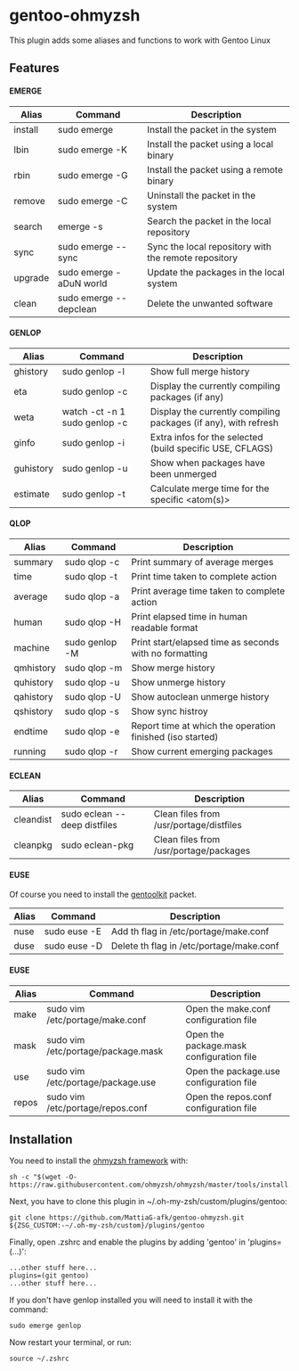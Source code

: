 # gentoo-ohmyzsh
This plugin adds some aliases and functions to work with Gentoo Linux

## Features
#### EMERGE
 
| Alias    | Command                            | Description                                                         |
|----------|------------------------------------|---------------------------------------------------------------------|
| install  | sudo emerge <atom>                 | Install the <atom> packet in the system                             |
| lbin     | sudo emerge -K <atom>              | Install the <atom> packet using a local binary                      |
| rbin     | sudo emerge -G <atom>              | Install the <atom> packet using a remote binary                     |
| remove   | sudo emerge -C <atom>              | Uninstall the <atom> packet in the system                           |
| search   | emerge -s <atom>                   | Search the <atom> packet in the local repository                    |
| sync     | sudo emerge --sync                 | Sync the local repository with the remote repository                |
| upgrade  | sudo emerge -aDuN world            | Update the packages in the local system                             |
| clean    | sudo emerge --depclean             | Delete the unwanted software                                        |
#### GENLOP

| Alias    | Command                            | Description                                                         |
|----------|------------------------------------|---------------------------------------------------------------------|
| ghistory | sudo genlop -l                     | Show full merge history                                             |
| eta      | sudo genlop -c                     | Display the currently compiling packages (if any)                   |
| weta     | watch -ct -n 1 sudo genlop -c      | Display the currently compiling packages (if any), with refresh     |
| ginfo    | sudo genlop -i <atom>              | Extra infos for the selected <atom> (build specific USE, CFLAGS)    |
| guhistory| sudo genlop -u                     | Show when packages have been unmerged                               |
| estimate | sudo genlop -t <atom>              | Calculate merge time for the specific <atom(s)>                     |
#### QLOP

| Alias    | Command                            | Description                                                         |
|----------|------------------------------------|---------------------------------------------------------------------|
| summary  | sudo qlop -c                       | Print summary of average merges                                     |
| time     | sudo qlop -t                       | Print time taken to complete action                                 |
| average  | sudo qlop -a                       | Print average time taken to complete action                         |
| human    | sudo qlop -H                       | Print elapsed time in human readable format                         |
| machine  | sudo genlop -M                     | Print start/elapsed time as seconds with no formatting              |
| qmhistory| sudo qlop -m                       | Show merge history                                                  |
| quhistory| sudo qlop -u                       | Show unmerge history                                                |
| qahistory| sudo qlop -U                       | Show autoclean unmerge history                                      |
| qshistory| sudo qlop -s                       | Show sync histroy                                                   |
| endtime  | sudo qlop -e                       | Report time at which the operation finished (iso started)           |
| running  | sudo qlop -r                       | Show current emerging packages                                      |
#### ECLEAN
 
| Alias    | Command                            | Description                                                         |
|----------|------------------------------------|---------------------------------------------------------------------|
| cleandist| sudo eclean --deep distfiles       | Clean files from /usr/portage/distfiles                             |
| cleanpkg | sudo eclean-pkg                    | Clean  files from /usr/portage/packages                             |
#### EUSE

Of course you need to install the [gentoolkit](https://packages.gentoo.org/packages/app-portage/gentoolkit) packet.

| Alias    | Command                            | Description                                                         |
|----------|------------------------------------|---------------------------------------------------------------------|
| nuse     | sudo euse -E <use>                 | Add th <use> flag in /etc/portage/make.conf                         |
| duse     | sudo euse -D <use>                 | Delete th <use> flag in /etc/portage/make.conf                      |
#### EUSE

| Alias    | Command                            | Description                                                         |
|----------|------------------------------------|---------------------------------------------------------------------|
| make     | sudo vim /etc/portage/make.conf    | Open the make.conf configuration file                               |
| mask     | sudo vim /etc/portage/package.mask | Open the package.mask configuration file                            |
| use      | sudo vim /etc/portage/package.use  | Open the package.use configuration file                             |
| repos    | sudo vim /etc/portage/repos.conf   | Open the repos.conf configuration file                              |
## Installation
You need to install the [ohmyzsh framework](https://github.com/ohmyzsh/ohmyzsh) with:
```shell
sh -c "$(wget -O- https://raw.githubusercontent.com/ohmyzsh/ohmyzsh/master/tools/install.sh)"
```
Next, you have to clone this plugin in ~/.oh-my-zsh/custom/plugins/gentoo:
```shell
git clone https://github.com/MattiaG-afk/gentoo-ohmyzsh.git ${ZSG_CUSTOM:-~/.oh-my-zsh/custom}/plugins/gentoo
```
Finally, open .zshrc and enable the plugins by adding 'gentoo' in 'plugins=(...)':
```shell
...other stuff here...
plugins=(git gentoo)
...other stuff here...
```
If you don't have genlop installed you will need to install it with the command:
```shell
sudo emerge genlop
```
Now restart your terminal, or run:
```shell
source ~/.zshrc
```
